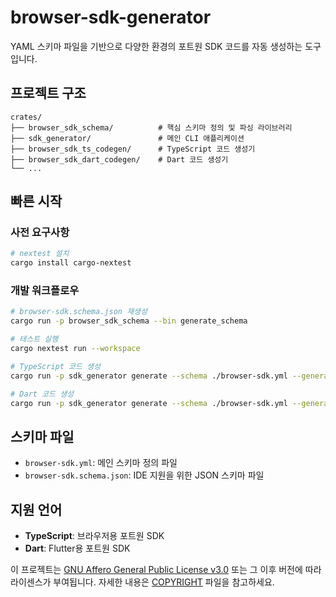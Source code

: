 # browser-sdk-generator

YAML 스키마 파일을 기반으로 다양한 환경의 포트원 SDK 코드를 자동 생성하는 도구입니다.

## 프로젝트 구조

```
crates/
├── browser_sdk_schema/          # 핵심 스키마 정의 및 파싱 라이브러리
├── sdk_generator/               # 메인 CLI 애플리케이션
├── browser_sdk_ts_codegen/      # TypeScript 코드 생성기
├── browser_sdk_dart_codegen/    # Dart 코드 생성기
└── ...
```

## 빠른 시작

### 사전 요구사항

```sh
# nextest 설치
cargo install cargo-nextest
```

### 개발 워크플로우

```sh
# browser-sdk.schema.json 재생성
cargo run -p browser_sdk_schema --bin generate_schema

# 테스트 실행
cargo nextest run --workspace

# TypeScript 코드 생성
cargo run -p sdk_generator generate --schema ./browser-sdk.yml --generator typescript ./output

# Dart 코드 생성
cargo run -p sdk_generator generate --schema ./browser-sdk.yml --generator dart ./output
```

## 스키마 파일

- `browser-sdk.yml`: 메인 스키마 정의 파일
- `browser-sdk.schema.json`: IDE 지원을 위한 JSON 스키마 파일

## 지원 언어

- **TypeScript**: 브라우저용 포트원 SDK
- **Dart**: Flutter용 포트원 SDK

이 프로젝트는 [GNU Affero General Public License v3.0] 또는 그 이후 버전에 따라 라이센스가 부여됩니다. 자세한 내용은 [COPYRIGHT] 파일을 참고하세요.

[GNU Affero General Public License v3.0]: LICENSE
[COPYRIGHT]: COPYRIGHT
